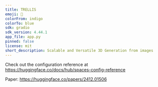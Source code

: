 ```yaml
---
title: TRELLIS
emoji: 🏢
colorFrom: indigo
colorTo: blue
sdk: gradio
sdk_version: 4.44.1
app_file: app.py
pinned: false
license: mit
short_description: Scalable and Versatile 3D Generation from images
---
```


Check out the configuration reference at https://huggingface.co/docs/hub/spaces-config-reference

Paper: https://huggingface.co/papers/2412.01506